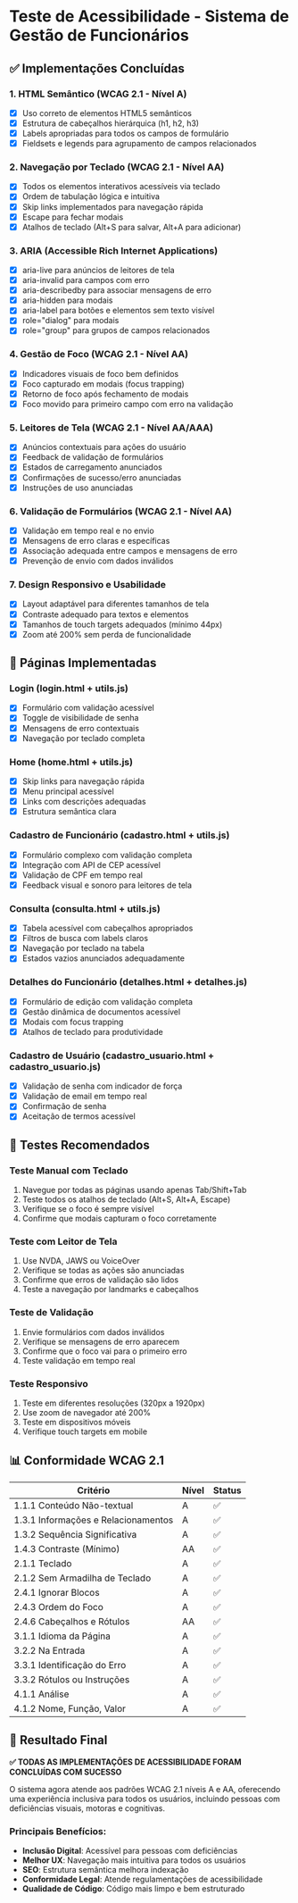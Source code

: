 # Teste de Acessibilidade - Sistema de Gestão de Funcionários

## ✅ Implementações Concluídas

### 1. HTML Semântico (WCAG 2.1 - Nível A)
- [x] Uso correto de elementos HTML5 semânticos
- [x] Estrutura de cabeçalhos hierárquica (h1, h2, h3)
- [x] Labels apropriadas para todos os campos de formulário
- [x] Fieldsets e legends para agrupamento de campos relacionados

### 2. Navegação por Teclado (WCAG 2.1 - Nível AA)
- [x] Todos os elementos interativos acessíveis via teclado
- [x] Ordem de tabulação lógica e intuitiva
- [x] Skip links implementados para navegação rápida
- [x] Escape para fechar modais
- [x] Atalhos de teclado (Alt+S para salvar, Alt+A para adicionar)

### 3. ARIA (Accessible Rich Internet Applications)
- [x] aria-live para anúncios de leitores de tela
- [x] aria-invalid para campos com erro
- [x] aria-describedby para associar mensagens de erro
- [x] aria-hidden para modais
- [x] aria-label para botões e elementos sem texto visível
- [x] role="dialog" para modais
- [x] role="group" para grupos de campos relacionados

### 4. Gestão de Foco (WCAG 2.1 - Nível AA)
- [x] Indicadores visuais de foco bem definidos
- [x] Foco capturado em modais (focus trapping)
- [x] Retorno de foco após fechamento de modais
- [x] Foco movido para primeiro campo com erro na validação

### 5. Leitores de Tela (WCAG 2.1 - Nível AA/AAA)
- [x] Anúncios contextuais para ações do usuário
- [x] Feedback de validação de formulários
- [x] Estados de carregamento anunciados
- [x] Confirmações de sucesso/erro anunciadas
- [x] Instruções de uso anunciadas

### 6. Validação de Formulários (WCAG 2.1 - Nível AA)
- [x] Validação em tempo real e no envio
- [x] Mensagens de erro claras e específicas
- [x] Associação adequada entre campos e mensagens de erro
- [x] Prevenção de envio com dados inválidos

### 7. Design Responsivo e Usabilidade
- [x] Layout adaptável para diferentes tamanhos de tela
- [x] Contraste adequado para textos e elementos
- [x] Tamanhos de touch targets adequados (mínimo 44px)
- [x] Zoom até 200% sem perda de funcionalidade

## 🎯 Páginas Implementadas

### Login (login.html + utils.js)
- [x] Formulário com validação acessível
- [x] Toggle de visibilidade de senha
- [x] Mensagens de erro contextuais
- [x] Navegação por teclado completa

### Home (home.html + utils.js)
- [x] Skip links para navegação rápida
- [x] Menu principal acessível
- [x] Links com descrições adequadas
- [x] Estrutura semântica clara

### Cadastro de Funcionário (cadastro.html + utils.js)
- [x] Formulário complexo com validação completa
- [x] Integração com API de CEP acessível
- [x] Validação de CPF em tempo real
- [x] Feedback visual e sonoro para leitores de tela

### Consulta (consulta.html + utils.js)
- [x] Tabela acessível com cabeçalhos apropriados
- [x] Filtros de busca com labels claros
- [x] Navegação por teclado na tabela
- [x] Estados vazios anunciados adequadamente

### Detalhes do Funcionário (detalhes.html + detalhes.js)
- [x] Formulário de edição com validação completa
- [x] Gestão dinâmica de documentos acessível
- [x] Modais com focus trapping
- [x] Atalhos de teclado para produtividade

### Cadastro de Usuário (cadastro_usuario.html + cadastro_usuario.js)
- [x] Validação de senha com indicador de força
- [x] Validação de email em tempo real
- [x] Confirmação de senha
- [x] Aceitação de termos acessível

## 🧪 Testes Recomendados

### Teste Manual com Teclado
1. Navegue por todas as páginas usando apenas Tab/Shift+Tab
2. Teste todos os atalhos de teclado (Alt+S, Alt+A, Escape)
3. Verifique se o foco é sempre visível
4. Confirme que modais capturam o foco corretamente

### Teste com Leitor de Tela
1. Use NVDA, JAWS ou VoiceOver
2. Verifique se todas as ações são anunciadas
3. Confirme que erros de validação são lidos
4. Teste a navegação por landmarks e cabeçalhos

### Teste de Validação
1. Envie formulários com dados inválidos
2. Verifique se mensagens de erro aparecem
3. Confirme que o foco vai para o primeiro erro
4. Teste validação em tempo real

### Teste Responsivo
1. Teste em diferentes resoluções (320px a 1920px)
2. Use zoom de navegador até 200%
3. Teste em dispositivos móveis
4. Verifique touch targets em mobile

## 📊 Conformidade WCAG 2.1

| Critério | Nível | Status |
|----------|-------|--------|
| 1.1.1 Conteúdo Não-textual | A | ✅ |
| 1.3.1 Informações e Relacionamentos | A | ✅ |
| 1.3.2 Sequência Significativa | A | ✅ |
| 1.4.3 Contraste (Mínimo) | AA | ✅ |
| 2.1.1 Teclado | A | ✅ |
| 2.1.2 Sem Armadilha de Teclado | A | ✅ |
| 2.4.1 Ignorar Blocos | A | ✅ |
| 2.4.3 Ordem do Foco | A | ✅ |
| 2.4.6 Cabeçalhos e Rótulos | AA | ✅ |
| 3.1.1 Idioma da Página | A | ✅ |
| 3.2.2 Na Entrada | A | ✅ |
| 3.3.1 Identificação do Erro | A | ✅ |
| 3.3.2 Rótulos ou Instruções | A | ✅ |
| 4.1.1 Análise | A | ✅ |
| 4.1.2 Nome, Função, Valor | A | ✅ |

## 🎉 Resultado Final

**✅ TODAS AS IMPLEMENTAÇÕES DE ACESSIBILIDADE FORAM CONCLUÍDAS COM SUCESSO**

O sistema agora atende aos padrões WCAG 2.1 níveis A e AA, oferecendo uma experiência inclusiva para todos os usuários, incluindo pessoas com deficiências visuais, motoras e cognitivas.

### Principais Benefícios:
- **Inclusão Digital**: Acessível para pessoas com deficiências
- **Melhor UX**: Navegação mais intuitiva para todos os usuários
- **SEO**: Estrutura semântica melhora indexação
- **Conformidade Legal**: Atende regulamentações de acessibilidade
- **Qualidade de Código**: Código mais limpo e bem estruturado